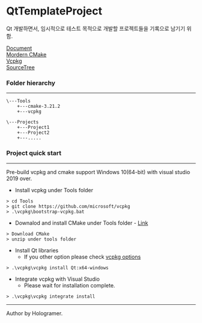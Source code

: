 # QtTemplateProject
Qt 개발하면서, 임시적으로 테스트 목적으로 개발할 프로젝트들을 기록으로 남기기 위함.

[Document](https://devblogs.microsoft.com/cppblog/clear-functional-c-documentation-with-sphinx-breathe-doxygen-cmake/)   
[Mordern CMake](https://cliutils.gitlab.io/modern-cmake/)   
[Vcpkg](https://vcpkg.io/en/index.html)   
[SourceTree](https://github.com/michalbe/md-file-tree)
   
### Folder hierarchy   
---
```   
\---Tools    
    +---cmake-3.21.2    
    +---vcpkg    
    
\---Projects    
    +---Project1    
    +---Project2    
    +---.....    
```  

### Project quick start
---
Pre-build vcpkg and cmake support Windows 10(64-bit) with visual studio 2019 over. 

- Install vcpkg under Tools folder
```
> cd Tools
> git clone https://github.com/microsoft/vcpkg
> .\vcpkg\bootstrap-vcpkg.bat
```

- Downalod and install CMake under Tools folder - [Link](https://cmake.org/download/)
```
> Download CMake 
> unzip under tools folder
```
    
- Install Qt libraries    
   + If you other option please check [vcpkg options](https://github.com/microsoft/vcpkg#quick-start-windows#)
```
> .\vcpkg\vcpkg install Qt:x64-windows
```

- Integrate vcpkg with Visual Studio
   + Please wait for installation complete.
```
> .\vcpkg\vcpkg integrate install
```

---
Author by Hologramer.
